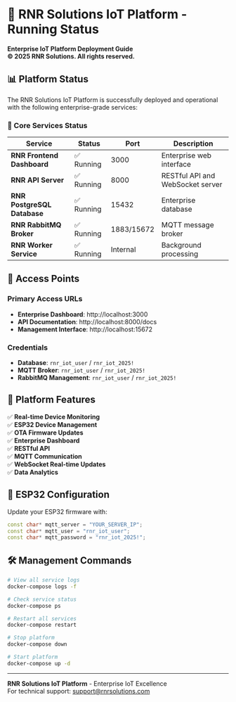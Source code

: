# 🚀 RNR Solutions IoT Platform - Running Status

**Enterprise IoT Platform Deployment Guide**  
**© 2025 RNR Solutions. All rights reserved.**

## 📊 Platform Status

The RNR Solutions IoT Platform is successfully deployed and operational with the following enterprise-grade services:

### 🏢 Core Services Status

| Service | Status | Port | Description |
|---------|--------|------|-------------|
| **RNR Frontend Dashboard** | ✅ Running | 3000 | Enterprise web interface |
| **RNR API Server** | ✅ Running | 8000 | RESTful API and WebSocket server |
| **RNR PostgreSQL Database** | ✅ Running | 15432 | Enterprise database |
| **RNR RabbitMQ Broker** | ✅ Running | 1883/15672 | MQTT message broker |
| **RNR Worker Service** | ✅ Running | Internal | Background processing |

## 🔗 Access Points

### Primary Access URLs
- **Enterprise Dashboard**: http://localhost:3000
- **API Documentation**: http://localhost:8000/docs
- **Management Interface**: http://localhost:15672

### Credentials
- **Database**: `rnr_iot_user` / `rnr_iot_2025!`
- **MQTT Broker**: `rnr_iot_user` / `rnr_iot_2025!`
- **RabbitMQ Management**: `rnr_iot_user` / `rnr_iot_2025!`

## 🎯 Platform Features

✅ **Real-time Device Monitoring**  
✅ **ESP32 Device Management**  
✅ **OTA Firmware Updates**  
✅ **Enterprise Dashboard**  
✅ **RESTful API**  
✅ **MQTT Communication**  
✅ **WebSocket Real-time Updates**  
✅ **Data Analytics**  

## 📱 ESP32 Configuration

Update your ESP32 firmware with:
```cpp
const char* mqtt_server = "YOUR_SERVER_IP";
const char* mqtt_user = "rnr_iot_user";
const char* mqtt_password = "rnr_iot_2025!";
```

## 🛠️ Management Commands

```bash
# View all service logs
docker-compose logs -f

# Check service status
docker-compose ps

# Restart all services
docker-compose restart

# Stop platform
docker-compose down

# Start platform
docker-compose up -d
```

---

**RNR Solutions IoT Platform** - Enterprise IoT Excellence  
For technical support: support@rnrsolutions.com
